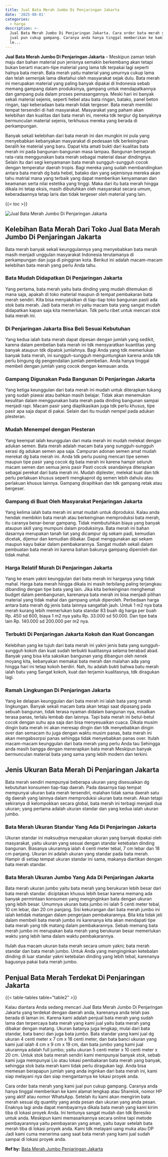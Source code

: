 ```yaml
---
title: Jual Bata Merah Jumbo Di Penjaringan Jakarta
date: '2025-08-01'
categories:
  - harga
description: >-
  Jual Bata Merah Jumbo Di Penjaringan Jakarta. Cara order bata merah yang kami
  jual pun cukup gampang. Caranya anda hanya tinggal memberikan ke kami alamat
  le...
---
```


**Jual Bata Merah Jumbo Di Penjaringan Jakarta** – Meskipun zaman telah maju dan bahan material pun jenisnya semakin berkembang akan tetapi bukan berarti macam-tipe material yang lama tdk terpakai lagi seperti halnya bata merah. Bata merah yaitu material yang umurnya cukup lama dan telah semenjak lama diketahui oleh masyarakat sejak dulu. Bata merah ini merupakan material yang paling banyak dipakai di Indonesia sebab memang gampang dalam produksinya, gampang untuk mendapatkannya dan gampang pula dalam proses pemasangannya. Meski hari ini banyak sekali material sejenis, seperti hebel atau bata ringan, batako, panel beton ringan, tapi keberadaan bata merah tidak tergeser. Bata merah memiliki tempat tersendiri di hati masyarakat. Masyarakat yang paham akan kelebihan dan kualitas dari bata merah ini, mereka tdk tergiur dg banyaknya bermunculan material sejenis, terkhusus mereka yang berada di perkampungan.

Banyak sekali kelebihan dari bata merah ini dan mungkin ini pula yang menyebabkan kebanyakan masyarakat di pedesaan tdk berkeinginan beralih ke material yang baru. Dapat kita amati bukti dari kualitas bata merah ini pada bangunan-bangunan masa lampau. Bangunan bersejarah rata-rata menggunakan bata merah sebagai material dasar dindingnya. Selain itu dari segi kenyamanan bata merah sungguh-sungguh cocok dengan temperatur daerah tropis. Bagi mereka yang sudah membandingkan antara bata merah dg bata hebel, batako dan yang sejenisnya mereka akan tahu matrial mana yang terbaik yang dapat memberikan kenyamanan dan keamanan serta nilai estetika yang tinggi. Maka dari itu bata merah hingga dikala ini tetap eksis, masih dibutuhkan oleh masyarakat secara umum, keberadaannya tetap laris dan tidak tergeser oleh material yang lain.

{{< toc >}}

![Jual Bata Merah Jumbo Di Penjaringan Jakarta](/images/jual-bata-merah-28.png)

## Kelebihan Bata Merah Dari Toko Jual Bata Merah Jumbo Di Penjaringan Jakarta

Bata merah banyak sekali keunggulannya yang menyebabkan bata merah masih menjadi unggulan masyarakat Indonesia terutamanya di perkampungan dan juga di pinggiran kota. Berikut ini adalah macam-macam kelebihan bata merah yang perlu Anda tahu.

### Bata Mudah Didapatkan Di Penjaringan Jakarta

Yang pertama, bata merah yaitu bata dinding yang mudah ditemukan di mana saja, apakah di toko material maupun di tempat pembakaran bata merah sendiri. Kita bisa menyaksikan di tiap-tiap toko bangunan pasti ada stok bata merah. Jadi bata merah ini yaitu macam bata yang sangat mudah didapatkan kapan saja kita memerlukan. Tdk perlu ribet untuk mencari stok bata merah ini.

### Di Penjaringan Jakarta Bisa Beli Sesuai Kebutuhan

Yang kedua ialah bata merah dapat dipesan dengan jumlah yang sedikit, karena dalam pembelian bata merah ini tdk mensyaratkan kuantitas yang banyak ataupun tdk dipatok jumlahnya. Bagi Anda yang tdk memerlukan banyak bata merah, ini sungguh-sungguh menguntungkan karena anda tdk perlu bingung dg pengendalian jumlah pembelian. Anda hanya tinggal membeli dengan jumlah yang cocok dengan kemauan anda.

### Gampang Digunakan Pada Bangunan Di Penjaringan Jakarta

Yang ketiga keunggulan dari bata merah ini mudah untuk diterapkan tukang yang sudah piawai atau bahkan masih belajar. Tidak akan menemukan kesulitan dalam menggunakan bata merah pada dinding bangunan sampai menjadi rapi. Macam pasir yang diaplikasikan juga tdk perlu khusus, tipe pasir apa saja dapat di pakai. Selain dari itu mudah nempel pada adukan plesteran.

### Mudah Menempel dengan Plesteran

Yang keempat ialah keunggulan dari mata merah ini mudah melekat dengan adukan semen. Bata merah adalah macam bata yang sungguh-sungguh serasi dg adukan semen apa saja. Campuran adonan semen amat mudah merekat dg bata merah ini. Anda tdk perlu pusing mencari tipe semen maupun tipe pasir yang cocok dg bata merah ini karena hampir seluruh macam semen dan semua jenis pasir Pasti cocok seandainya diterapkan sebagai perekat dari bata merah ini. Mudah diplester, melekat kuat dan tdk perlu perlakuan khusus seperti mengkaprot dg semen lebih dahulu atau perlakuan khusus lainnya. Gampang dirapihkan dan tdk gampang retak atau bergeser.

### Gampang di Buat Oleh Masyarakat Penjaringan Jakarta

Yang kelima ialah bata merah ini amat mudah untuk diproduksi. Kalau anda hendak membikin bata merah atau berkeinginan memproduksi bata merah, itu caranya benar-benar gampang. Tidak membutuhkan biaya yang banyak ataupun skill yang mumpuni dalam produksinya. Bata merah ini bahan dasarnya merupakan tanah liat yang dicampur dg sekam padi, kemudian dicetak, dijemur dan kemudian dibakar. Dapat menggunakan api sekam maupun kayu bakar dalam pembakarannya. Sangat mudah sekali dalam pembuatan bata merah ini karena bahan bakunya gampang diperoleh dan tidak mahal.

### Harga Relatif Murah Di Penjaringan Jakarta

Yang ke enam yakni keunggulan dari bata merah ini harganya yang tidak mahal. Harga bata merah hingga dikala ini masih terbilang paling terjangkau dibanding dengan tipe bata yang lain. Jika kita berkeinginan menghemat budget dalam pembangunan, karenanya bata merah ini bisa menjadi pilihan material yang tidak mahal dan gampang untuk diperoleh. Perbedaan harga antara bata merah dg jenis bata lainnya sangatlah jauh. Untuk 1 m2 nya bata merah kurang lebih memerlukan bata standar 83 buah dg harga per buah Rp. 450 sd 600, biaya 1 m2 nya yaitu Rp. 33.000 sd 50.000. Dan tipe bata lain Rp. 140.000 sd 200.000 per m2 nya.

### Terbukti Di Penjaringan Jakarta Kokoh dan Kuat Goncangan

Kelebihan yang ke tujuh dari bata merah ini yakni jenis bata yang sungguh-sungguh kokoh dan kuat sudah terbukti kualitasnya selama berabad abad. Banyak yang bisa kita saksikan bangunan yang dibangun oleh nenek moyang kita, kebanyakan memakai bata merah dan malahan ada yang hingga hari ini tetap kokoh berdiri. Nah, itu adalah bukti bahwa batu merah ialah batu yang Sangat kokoh, kuat dan terjamin kualitasnya, tdk diragukan lagi.

### Ramah Lingkungan Di Penjaringan Jakarta

Yang ke delapan keunggulan dari bata merah ini ialah bata yang ramah lingkungan. Banyak sekali macam bata akan tetapi saat dipasang pada sebuah bangunan, tidak terasa nyaman didalam bangunan nya, misalkan terasa panas, terlalu lembab dan lainnya. Tapi bata merah ini betul-betul cocok dengan suhu apa saja dan bisa menyesuaikan cuaca. Dikala musim dingin bata merah ini akan meresap dingin dan tdk menyebabkan dingin over dan semacam itu juga dengan waktu musim panas, bata merah ini akan mengabsorpsi panas sehingga tidak menyebabkan panas over. Itulah macam-macam keunggulan dari bata merah yang perlu Anda tau Sehingga anda masih bangga dengan menerapkan bata merah Meskipun banyak bermunculan material bata yang sama yang lebih modern dan terkini.

## Jenis Ukuran Bata Merah Di Penjaringan Jakarta

Bata merah sendiri mempunyai beberapa ukuran yang disesuaikan dg kebutuhan konsumen tiap-tiap daerah. Pada dasarnya tiap tempat mempunyai ukuran bata merah tersendiri, malahan tidak sama daerah satu dg daerah yang lainnya dalam memproduksi ukuran bata merah. Akan tetapi sekiranya di kelompokkan secara global, bata merah ini terbagi menjadi dua ukuran; yang pertama adalah ukuran standar dan yang kedua ialah ukuran jumbo.

### Bata Merah Ukuran Standar Yang Ada Di Penjaringan Jakarta

Ukuran standar ini maksudnya merupakan ukuran yang banyak dipakai oleh masyarakat, yaitu ukuran yang sesuai dengan standar ketebalan dinding bangunan. Biasanya ukurannya ialah 4 centi meter tebal, 7 cm lebar dan 18 cm panjang. Ukuran ini adalah ukuran yang standar pada bata merah. Hampir di setiap tempat ukuran standar ini sama, makanya diartikan dengan bata merah standar.

### Bata Merah Ukuran Jumbo Yang Ada Di Penjaringan Jakarta

Bata merah ukuran jumbo yaitu bata merah yang berukuran lebih besar dari bata merah standar. diciptakan khusus lebih besar karena memang ada banyak permintaan konsumen yang menginginkan bata dengan ukuran yang lebih besar. Umumnya ukuran bata jumbo ini ialah 5 centi meter tebal, 10 cm lebar, dan 20 cm panjang. Sisi kekurangan dari bata merah jumbo ini ialah ketidak matangan dalam pengerjaan pembakarannya. Bila kita tidak jeli dalam membeli bata merah jumbo ini karenanya kita akan mendapati tipe bata merah yang tdk matang dalam pembakarannya. Sebab memang bata merah jumbo ini merupakan bata merah yang berukuran besar memerlukan waktu yang lebih lama dalam waktu pembakarannya.

Itulah dua macam ukuran bata merah secara umum yakni; bata merah standar dan bata merah jumbo. Untuk Anda yang menginginkan ketebalan dinding di luar standar yakni ketebalan dinding yang lebih tebal, karenanya bagusnya pakai bata merah jumbo.

## Penjual Bata Merah Terdekat Di Penjaringan Jakarta

{{< table-tables table="table2" >}}

Kalau diantara Anda sedang mencari Jual Bata Merah Jumbo Di Penjaringan Jakarta yang terdekat dengan daerah anda, karenanya anda telah pas berada di laman ini. Karena kami adalah penjual bata merah yang sudah lama dan terpercaya bata merah yang kami jual yaitu bata merah yang dibakar dengan matang. Ukuran batanya juga lengkap, mulai dari bata standar, bata banci dan juga bata jumbo. Bata standar yang kami jual dg ukuran 4 centi meter x 7 cm x 18 centi meter, dan bata banci ukuran yang kami jual ialah 4 cm x 9 cm x 19 cm, dan bata jumbo yang kami jual ukurannya adalah full jumbo; yaitu ukuran 5 centi meter x 10 centi meter x 20 cm. Untuk stok bata merah sendiri kami mempunyai banyak stok, sebab kami juga mempunyai Lio atau lokasi pembakaran bata merah yang banyak, sehingga stok bata merah kami tidak perlu diragukan lagi. Anda bisa memesan berapapun jumlah yang anda inginkan dari bata merah ini, kami siap melayani nya dan siap mengantarnya ke lokasi proyek anda.

Cara order bata merah yang kami jual pun cukup gampang. Caranya anda hanya tinggal memberikan ke kami alamat lengkap atau Sharelok, nomor HP yang aktif atau nomor WhatsApp. Setelah itu kami akan mengirim bata merah sesuai dg quantity yang anda pesan dan ukuran yang anda pesan. Enaknya lagi anda dapat membayarnya dikala bata merah yang kami kirim tiba di lokasi proyek Anda. Ini tentunya sangat mudah dan tdk Beresiko untuk anda. Meskipun kami memasarkannya secara online tapi metode pembayarannya yaitu pembayaran yang aman, yaitu bayar setelah bata merah tiba di lokasi proyek anda. Kami tdk melayani uang muka atau DP Jadi kami cuma menerima uang saat bata merah yang kami jual sudah sampai di lokasi proyek anda.

**Ref by:** [Bata Merah Jumbo Penjaringan Jakarta](https://id.wikipedia.org/wiki/Bata)

